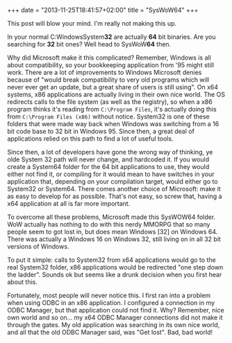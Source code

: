 +++
date = "2013-11-25T18:41:57+02:00"
title = "SysWoW64"
+++

This post will blow your mind. I'm really not making this up. 

In your normal C:WindowsSystem**32** are actually **64** bit binaries. Are you searching for **32** bit ones? Well head to SysWoW**64** then.

Why did Microsoft make it this complicated?
Remember, Windows is all about compatibility, so your bookkeeping application from '95 might still work. There are a lot of improvements to Windows Microsoft denies because of "would break compatibility to very old programs which will never ever get an update, but a great share of users is still using".
On x64 systems, x86 applications are actually living in their own nice world. The OS redirects calls to the file system (as well as the registry), so when a x86 program thinks it's reading from `C:\Program Files`, it's actually doing this from `C:\Program Files (x86)` without notice.
System32 is one of these folders that were made way back when Windows was switching from a 16 bit code base to 32 bit in Windows 95. Since then, a great deal of applications relied on this path to find a lot of useful tools.

Since then, a lot of developers have gone the wrong way of thinking, ye olde System 32 path will never change, and hardcoded it. If you would create a System64 folder for the 64 bit applications to use, they would either not find it, or compiling for it would mean to have switches in your application that, depending on your compilation target, would either go to System32 or System64.
There comes another choice of Microsoft: make it as easy to develop for as possible. That's not easy, so screw that, having a x64 application at all is far more important.

To overcome all these problems, Microsoft made this SysWOW64 folder. WoW actually has nothing to do with this nerdy MMORPG that so many people seem to got lost in, but does mean Windows [32] on Windows 64. There was actually a Windows 16 on Windows 32, still living on in all 32 bit versions of Windows.

To put it simple: calls to System32 from x64 applications would go to the real System32 folder, x86 applications would be redirected "one step down the ladder". Sounds ok but seems like a drunk decision when you first hear about this.

Fortunately, most people will never notice this. I first ran into a problem when using ODBC in an x86 application. I configured a connection in my ODBC Manager, but that application could not find it. Why? Remember, nice own world and so on... my x64 ODBC Manager connections did not make it through the gates. My old application was searching in its own nice world, and all that the old ODBC Manager said, was "Get lost". Bad, bad world!